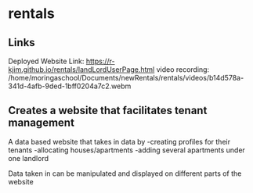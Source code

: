 
# rentals

## Links

Deployed Website Link: https://r-kjim.github.io/rentals/landLordUserPage.html
video recording: /home/moringaschool/Documents/newRentals/rentals/videos/b14d578a-341d-4afb-9ded-1bff0204a7c2.webm
## Creates a website that facilitates tenant management
A data based website that takes in data by 
-creating profiles for their tenants
-allocating houses/apartments
-adding several apartments under one landlord

Data taken in can be manipulated and displayed on different parts of the website
